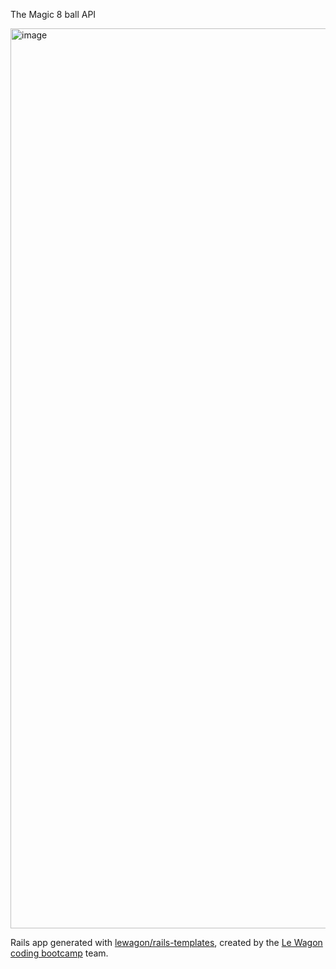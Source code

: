 The Magic 8 ball API 

<img width="1440" alt="image" src="https://user-images.githubusercontent.com/70462015/227108385-f1f44df0-b771-4004-abb3-2c5910f49171.png">



Rails app generated with [lewagon/rails-templates](https://github.com/lewagon/rails-templates), created by the [Le Wagon coding bootcamp](https://www.lewagon.com) team.
